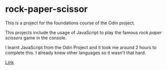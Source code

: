 # rock-paper-scissor
This is a project for the foundations course of the Odin project.

This projects include the usage of JavaScript to play the famous *rock paper scissors* game in the console.

I learnt JavaScript from the Odin Project and it took me around 2 hours to complete this. I already knew other languages so it wasn't that hard.

[Link](https://ar-em.github.io/rock-paper-scissor/)